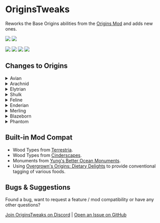 # OriginsTweaks

Reworks the Base Origins abilities from the [Origins Mod](https://modrinth.com/mod/origins) and adds new ones.

<a href="https://modrinth.com/mod/originstweaks"><img src="https://img.shields.io/badge/Available_on-Modrinth-%2300AF5C?logo=modrinth&logoColor=%2300AF5C"></a>
<a href="https://github.com/ChromexUnderscore/OriginsTweaks"><img src="https://img.shields.io/badge/Available_on-GitHub-%23181717?logo=github&logoColor=%23181717"></a>

<img src=https://img.shields.io/badge/Required_Mods-gray>
<a href="https://modrinth.com/mod/origins"><img src="https://img.shields.io/badge/Origins-lightblue"></a>
<a href="https://modrinth.com/mod/pehkui"><img src="https://img.shields.io/badge/Pehkui-lightgray"></a>
<a href="https://modrinth.com/datapack/origins-dietary-delights"><img src="https://img.shields.io/badge/Origins%20Dietary%20Delights-green"></a>


## Changes to Origins

<details><summary>Avian</summary>

+ Avians can tame animals by using the primary action key, and certain animals such will automatically trust the avian.
+ Avians receive more drops from harvesting crops using a hoe, and have a chance to receive golden carrots, apples and glistering melons on harvesting the respective crops.
+ Glistering Melons are edible.
+ Slow falling can be toggled.

</details>

<details><summary>Arachnid</summary>

+ The Arachnid has a webshot ability built into Master of Webs.
  + The webshot is fired using the Primary Action Key, grappling towards whatever was hit within a range of 16 blocks.
  + Webshot consumes a part of the Silk bar, which regenerates over time.
+ Arachnids have a small chance to inflict 5 seconds of poison (~2 Hearts total) on melee attack.
  + This replaces close combat Webbing.
+ Climbing no longer slows down mining speed.
  + Climbing and Venom abilities can be toggled with the Secondary Action Key.
+ Arachnids are shorter and can fit into 1-block gaps when sneaking.
+ Fall damage is only taken after a fall greater than 16 Blocks.
+ Arachnids can craft 9 strings into cobweb and cobweb back into 9 string.
+ Cobwebs can be broken by hand and always return 9 string.

</details>

<details><summary>Elytrian</summary>

+ Elytrians can pick between vanilla elytra rendering, a custom wing texture exclusive to their Elytra or no wing rendering.
  + A template for custom wings is appended in modrinth and github releases.
+ Pressing the Primary Action Key will launch them to the sky or ascend if gliding.
  + Elytrians have limited stamina used for ascending and launching.
  + Heavy Armor (13+ Armor) weakens effects of the ascend / launch ability and costs more stamina.
  + 20 Armor or higher prevents launch and ascend.
+ Gliding now also grants a +50% ranged damage boost.
+ Players can right click an elytrian to mount them, but get kicked off if the elytrian crashes into terrain, gets hit by a projectile or uses the secondary key.
  + Ability contributed by AnimGoated.

</details>

<details><summary>Shulk</summary>

+ Shulks have a base armor of 3. 
+ Sneaking grants up to 7 bonus defense
  + 1 bonus defense is lost and buildup is disabled for 30 seconds when taking a heavy hit (> 3 Hearts).

</details>

<details><summary>Feline</summary>

+ Claws deal increased base damage, but need to be sharpened using logs or wool > smooth stone > iron blocks > diamond blocks.
+ Felines can charge a high jump by sneaking.
+ The Feline breaks stone 50% slower when not under the effect of strength or using a pickaxe with efficiency. Some tough stone variants can't be broken without strength or efficiency.
+ Food made from Fish is more nourishing.
+ Night Vision is toggleable.

</details>

<details><summary>Enderian</summary>

+ Height, eye height and reach are increased.
+ Enderians will dodge smaller projectiles on a cooldown.
+ Teleporting via pearl grants an invincibility window against suffocation.
+ Enderians can silk touch blocks if not holding any tools.

</details> 

<details><summary>Merling</summary>

+ Merlings can [craft tridents](https://cdn.modrinth.com/data/FRBxogjw/images/2d0819e26f5afce6716b9584f21c022b9175bc86.png).
+ Merlings now have a body moisture resource to manage in order to not dry out.
+ Conduit Power lasts longer and delays drying out.
+ Projectile and Melee attacks with Tridents deal more damage if the Merling is underwater.
+ Merlings can dash underwater while swimming on a cooldown.
+ Merling's Natural Spawn point is located in ocean biomes.

</details>

<details><summary>Blazeborn</summary>

+ Burning Wrath has been reworked.
  + Pressing the Primary Key catches the Blazeborn on Fire for 30 seconds.
    + Can light Campfires, Fuel Furnei and Brewing stands while lit on fire.
+ Blazeborn move slightly faster through lava, have improved vision and can swim if submerged.
+ Blazeborns shoot a burst of 3 Fireballs with the Secondary Action Key.

</details>

<details><summary>Phantom</summary>

+ Phantoms cannot sprint while phasing; phasing up and down is now smoother.
+ Phantom Form and phasing use a soul energy bar instead of hunger.
  + Actively phasing will drain soul energy much quicker than just using phantom form.
  + Regenerates naturally, but can be accelerated by killing mobs or being around soul fire.
+ Golden items and blocks have a repelling effect on phantoms.
  + Can't eat golden food.
  + Can't wear golden Armor.
  + Golden tools are useless.
  + Can't phase through pure golden blocks.
+ Phantoms can sense mobs and players in a 32 block radius for 10 seconds using the secondary action key.

</details>

## Built-in Mod Compat

+ Wood Types from [Terrestria](https://modrinth.com/mod/terrestria).
+ Wood Types from [Cinderscapes](https://modrinth.com/mod/cinderscapes).
+ Monuments from [Yung's Better Ocean Monuments](https://modrinth.com/mod/yungs-better-ocean-monuments).
+ Using [Overgrown's Origins: Dietary Delights](https://modrinth.com/datapack/origins-dietary-delights) to provide conventional tagging of various foods.

## Bugs & Suggestions

Found a bug, want to request a feature / mod compatibility or have any other questions?

[Join OriginsTweaks on Discord](https://discord.gg/Su7tqDmUTu) | [Open an Issue on GitHub](https://github.com/ChromexUnderscore/OriginsTweaks/issues)
